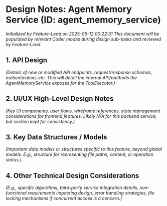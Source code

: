 # Design Notes: Agent Memory Service (ID: agent_memory_service)
*Initialized by Feature-Lead on 2025-05-12 00:22:31*
*This document will be populated by relevant Coder modes during design sub-tasks and reviewed by Feature-Lead.*

## 1. API Design
*(Details of new or modified API endpoints, request/response schemas, authentication, etc. This will detail the internal API/methods the AgentMemoryService exposes for the ToolExecutor.)*

## 2. UI/UX High-Level Design Notes
*(Key UI components, user flows, wireframe references, state management considerations for frontend features. Likely N/A for this backend service, but section kept for consistency.)*

## 3. Key Data Structures / Models
*(Important data models or structures specific to this feature, beyond global models. E.g., structure for representing file paths, content, or operation status.)*

## 4. Other Technical Design Considerations
*(E.g., specific algorithms, third-party service integration details, non-functional requirements impacting design, error handling strategies, file locking mechanisms if concurrent access is a concern.)*